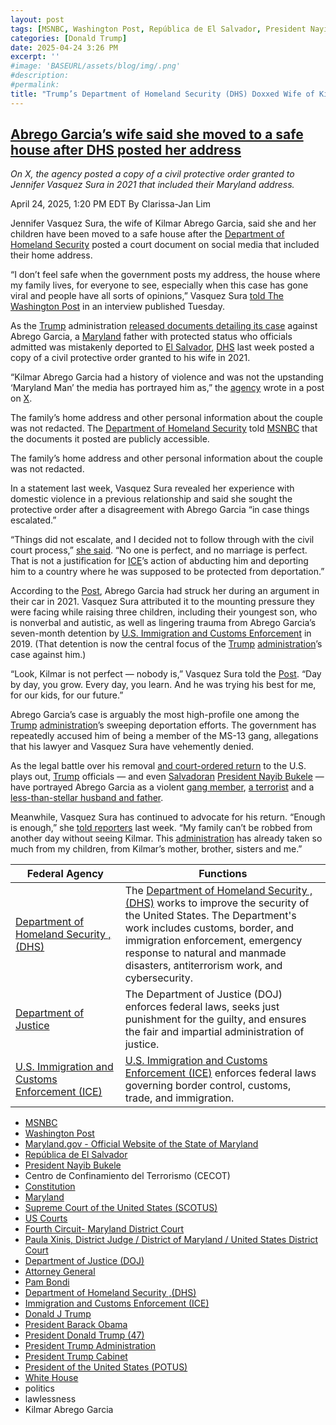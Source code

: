 ```yaml
---
layout: post
tags: [MSNBC, Washington Post, República de El Salvador, President Nayib Bukele, Centro de Confinamiento del Terrorismo (CECOT), Constitution, Maryland, Supreme Court of the United States (SCOTUS), US Courts, Fourth Circuit- Maryland District Court, Paula Xinis, District Judge / District of Maryland / United States District Court, Department of Justice (DOJ), Attorney General, Pam Bondi, Department of Homeland Security (DHS), Immigration and Customs Enforcement (ICE), Donald J Trump, President Barack Obama, President Donald Trump (47), President Trump Administration, President Trump Cabinet, President of the United States (POTUS), White House, politics, lawlessness, Kilmar Abrego Garcia]
categories: [Donald Trump]
date: 2025-04-24 3:26 PM
excerpt: ''
#image: 'BASEURL/assets/blog/img/.png'
#description:
#permalink:
title: "Trump’s Department of Homeland Security (DHS) Doxxed Wife of Kilmar Abrego Garcia. She and Children Had to Move to a Safe House"
---
```


## [Abrego Garcia’s wife said she moved to a safe house after DHS posted her address](https://www.msnbc.com/top-stories/latest/abrego-garcia-wife-safe-house-homeland-security-address-rcna202761)

*On X, the agency posted a copy of a civil protective order granted to Jennifer Vasquez Sura in 2021 that included their Maryland address.*

April 24, 2025, 1:20 PM EDT
By Clarissa-Jan Lim

Jennifer Vasquez Sura, the wife of Kilmar Abrego Garcia, said she and her children have been moved to a safe house after the [Department of Homeland Security](https://www.dhs.gov/) posted a court document on social media that included their home address.

“I don’t feel safe when the government posts my address, the house where my family lives, for everyone to see, especially when this case has gone viral and people have all sorts of opinions,” Vasquez Sura [told The Washington Post](https://www.washingtonpost.com/immigration/2025/04/21/jennifer-vasquez-sura-kilmar-abregro-garcia-wife/) in an interview published Tuesday.

As the [Trump](https://www.donaldjtrump.com/) administration [released documents detailing its case](https://www.nbcnews.com/news/us-news/new-documents-government-case-mistakenly-deported-abrego-garcia-gang-rcna201665) against Abrego Garcia, a [Maryland](https://www.maryland.gov/) father with protected status who officials admitted was mistakenly deported to [El Salvador](https://www.gob.sv/), [DHS](https://www.dhs.gov/) last week posted a copy of a civil protective order granted to his wife in 2021.

“Kilmar Abrego Garcia had a history of violence and was not the upstanding ‘Maryland Man’ the media has portrayed him as,” the [agency](ttps://www.dhs.gov/) wrote in a post on [X](https://www.x.com/).

The family’s home address and other personal information about the couple was not redacted. The [Department of Homeland Security](https://www.dhs.gov/) told [MSNBC](https://www.msnbc.com/) that the documents it posted are publicly accessible.

The family’s home address and other personal information about the couple was not redacted.

In a statement last week, Vasquez Sura revealed her experience with domestic violence in a previous relationship and said she sought the protective order after a disagreement with Abrego Garcia “in case things escalated.”

“Things did not escalate, and I decided not to follow through with the civil court process,” [she said](https://www.nbcnews.com/news/us-news/new-documents-government-case-mistakenly-deported-abrego-garcia-gang-rcna201665). “No one is perfect, and no marriage is perfect. That is not a justification for [ICE](https://www.ice.gov/)’s action of abducting him and deporting him to a country where he was supposed to be protected from deportation.”

According to the [Post](https://www.washingtonpost.com/), Abrego Garcia had struck her during an argument in their car in 2021. Vasquez Sura attributed it to the mounting pressure they were facing while raising three children, including their youngest son, who is nonverbal and autistic, as well as lingering trauma from Abrego Garcia’s seven-month detention by [U.S. Immigration and Customs Enforcement](https://www.ice.gov/) in 2019. (That detention is now the central focus of the [Trump](https://www.donaldjtrump.com/) [administration](https://www.whitehouse.gov/administration/)’s case against him.)

“Look, Kilmar is not perfect — nobody is,” Vasquez Sura told the [Post](https://www.washingtonpost.com/). “Day by day, you grow. Every day, you learn. And he was trying his best for me, for our kids, for our future.”

Abrego Garcia’s case is arguably the most high-profile one among the [Trump](https://www.donaldjtrump.com/) [administration](https://www.whitehouse.gov/administration/)’s sweeping deportation efforts. The government has repeatedly accused him of being a member of the MS-13 gang, allegations that his lawyer and Vasquez Sura have vehemently denied.

As the legal battle over his removal [and court-ordered return](https://www.msnbc.com/deadline-white-house/deadline-legal-blog/judge-abrego-garcia-discovery-doj-trump-rcna202351) to the U.S. plays out, [Trump](https://www.donaldjtrump.com/) officials — and even [Salvadoran](https://www.gob.sv/) [President Nayib Bukele](https://www.presidencia.gob.sv/) — have portrayed Abrego Garcia as a violent [gang member](https://www.cbsnews.com/news/trump-claim-kilmar-abrego-garcias-finger-tattoos-ms-13/), [a terrorist](https://www.npr.org/2025/04/14/nx-s1-5364502/trump-bukele-el-salvador-deportation) and a [less-than-stellar husband and father](https://www.msnbc.com/top-stories/latest/kilmar-abrego-garcia-father-husband-trump-character-rcna201709).

Meanwhile, Vasquez Sura has continued to advocate for his return. “Enough is enough,” she [told reporters](https://www.instagram.com/p/DIeyUXhyCT6/?hl=en) last week. “My family can’t be robbed from another day without seeing Kilmar. This [administration](https://www.whitehouse.gov/administration/) has already taken so much from my children, from Kilmar’s mother, brother, sisters and me.”

| Federal Agency | Functions |
|---|---|
| [Department of Homeland Security ,(DHS)](https://www.dhs.gov/) | The [Department of Homeland Security ,(DHS)](https://www.dhs.gov/) works to improve the security of the United States. The Department's work includes customs, border, and immigration enforcement, emergency response to natural and manmade disasters, antiterrorism work, and cybersecurity. |
| [Department of Justice](https://www.justice.gov/) | The Department of Justice (DOJ) enforces federal laws, seeks just punishment for the guilty, and ensures the fair and impartial administration of justice. |
| [U.S. Immigration and Customs Enforcement (ICE)](https://www.ice.gov/) | [U.S. Immigration and Customs Enforcement (ICE)](https://www.ice.gov/) enforces federal laws governing border control, customs, trade, and immigration. |

- [MSNBC](https://www.msnbc.com/)
- [Washington Post](https://www.washingtonpost.com/)
- [Maryland.gov - Official Website of the State of Maryland](https://www.maryland.gov/)
- [República de El Salvador](https://www.gob.sv/)
- [President Nayib Bukele](https://www.presidencia.gob.sv/)
- Centro de Confinamiento del Terrorismo (CECOT)
- [Constitution](https://constitution.congress.gov/)
- [Maryland](https://www.maryland.gov/)
- [Supreme Court of the United States (SCOTUS)](https://www.supremecourt.gov/)
- [US Courts](https://www.uscourts.gov/)
- [Fourth Circuit- Maryland District Court](https://www.mdd.uscourts.gov/)
- [Paula Xinis, District Judge / District of Maryland / United States District Court](https://www.mdd.uscourts.gov/paula-xinis-district-judge)
- [Department of Justice (DOJ)](https://www.justice.gov/)
- [Attorney General](www.justice.gov/)
- [Pam Bondi](https://www.justice.gov/ag/staff-profile/meet-attorney-general)
- [Department of Homeland Security ,(DHS)](https://www.dhs.gov/)
- [Immigration and Customs Enforcement (ICE)](https://www.ice.gov/)
- [Donald J Trump](https://www.donaldjtrump.com/)
- [President Barack Obama](https://obamawhitehouse.archives.gov/)
- [President Donald Trump (47)](https://www.whitehouse.gov/administration/donald-j-trump/)
- [President Trump Administration](https://www.whitehouse.gov/administration/)
- [President Trump Cabinet](https://www.whitehouse.gov/administration/the-cabinet/)
- [President of the United States (POTUS)](https://www.whitehouse.gov/)
- [White House](https://www.whitehouse.gov/)
- politics 
- lawlessness 
- Kilmar Abrego Garcia
